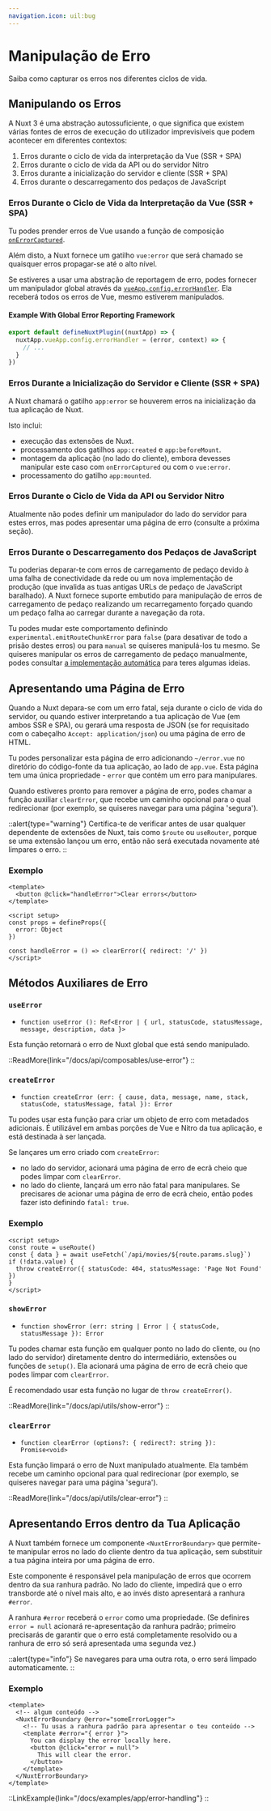 ```yaml
---
navigation.icon: uil:bug
---
```


# Manipulação de Erro

Saiba como capturar os erros nos diferentes ciclos de vida.

## Manipulando os Erros

A Nuxt 3 é uma abstração autossuficiente, o que significa que existem várias fontes de erros de execução do utilizador imprevisíveis que podem acontecer em diferentes contextos:

1. Erros durante o ciclo de vida da interpretação da Vue (SSR + SPA)
2. Erros durante o ciclo de vida da API ou do servidor Nitro
3. Erros durante a inicialização do servidor e cliente (SSR + SPA)
4. Erros durante o descarregamento dos pedaços de JavaScript

### Erros Durante o Ciclo de Vida da Interpretação da Vue (SSR + SPA)

Tu podes prender erros de Vue usando a função de composição [`onErrorCaptured`](https://vuejs.org/api/composition-api-lifecycle#onerrorcaptured).

Além disto, a Nuxt fornece um gatilho `vue:error` que será chamado se quaisquer erros propagar-se até o alto nível.

Se estiveres a usar uma abstração de reportagem de erro, podes fornecer um manipulador global através da [`vueApp.config.errorHandler`](https://vuejs.org/api/application.html#app-config-errorhandler). Ela receberá todos os erros de Vue, mesmo estiverem manipulados.

#### Example With Global Error Reporting Framework

```js
export default defineNuxtPlugin((nuxtApp) => {
  nuxtApp.vueApp.config.errorHandler = (error, context) => {
    // ...
  }
})
```

### Erros Durante a Inicialização do Servidor e Cliente (SSR + SPA)

A Nuxt chamará o gatilho `app:error` se houverem erros na inicialização da tua aplicação de Nuxt.

Isto inclui:

* execução das extensões de Nuxt.
* processamento dos gatilhos `app:created` e `app:beforeMount`.
* montagem da aplicação (no lado do cliente), embora devesses manipular este caso com `onErrorCaptured` ou com o `vue:error`.
* processamento do gatilho `app:mounted`.

### Erros Durante o Ciclo de Vida da API ou Servidor Nitro

Atualmente não podes definir um manipulador do lado do servidor para estes erros, mas podes apresentar uma página de erro (consulte a próxima seção).


### Erros Durante o Descarregamento dos Pedaços de JavaScript

Tu poderias deparar-te com erros de carregamento de pedaço devido à uma falha de conectividade da rede ou um nova implementação de produção (que invalida as tuas antigas URLs de pedaço de JavaScript baralhado). A Nuxt fornece suporte embutido para manipulação de erros de carregamento de pedaço realizando um recarregamento forçado quando um pedaço falha ao carregar durante a navegação da rota.

Tu podes mudar este comportamento definindo `experimental.emitRouteChunkError` para `false` (para desativar de todo a prisão destes erros) ou para `manual` se quiseres manipulá-los tu mesmo. Se quiseres manipular os erros de carregamento de pedaço manualmente, podes consultar [a implementação automática](https://github.com/nuxt/nuxt/blob/main/packages/nuxt/src/app/plugins/chunk-reload.client.ts) para teres algumas ideias.

## Apresentando uma Página de Erro

Quando a Nuxt depara-se com um erro fatal, seja durante o ciclo de vida do servidor, ou quando estiver interpretando a tua aplicação de Vue (em ambos SSR e SPA), ou gerará uma resposta de JSON (se for requisitado com o cabeçalho `Accept: application/json`) ou uma página de erro de HTML.

Tu podes personalizar esta página de erro adicionando `~/error.vue` no diretório do código-fonte da tua aplicação, ao lado de `app.vue`. Esta página tem uma única propriedade - `error` que contém um erro para manipulares.

Quando estiveres pronto para remover a página de erro, podes chamar a função auxiliar `clearError`, que recebe um caminho opcional para o qual redirecionar (por exemplo, se quiseres navegar para uma página 'segura').

::alert{type="warning"}
Certifica-te de verificar antes de usar qualquer dependente de extensões de Nuxt, tais como `$route` ou `useRouter`, porque se uma extensão lançou um erro, então não será executada novamente até limpares o erro.
::

### Exemplo

```vue [error.vue]
<template>
  <button @click="handleError">Clear errors</button>
</template>

<script setup>
const props = defineProps({
  error: Object
})

const handleError = () => clearError({ redirect: '/' })
</script>
```

## Métodos Auxiliares de Erro

### `useError`

* `function useError (): Ref<Error | { url, statusCode, statusMessage, message, description, data }>`

Esta função retornará o erro de Nuxt global que está sendo manipulado.

::ReadMore{link="/docs/api/composables/use-error"}
::

### `createError`

* `function createError (err: { cause, data, message, name, stack, statusCode, statusMessage, fatal }): Error`

Tu podes usar esta função para criar um objeto de erro com metadados adicionais. É utilizável em ambas porções de Vue e Nitro da tua aplicação, e está destinada à ser lançada.

Se lançares um erro criado com `createError`:

* no lado do servidor, acionará uma página de erro de ecrã cheio que podes limpar com `clearError`.
* no lado do cliente, lançará um erro não fatal para manipulares. Se precisares de acionar uma página de erro de ecrã cheio, então podes fazer isto definindo `fatal: true`.

### Exemplo

```vue [pages/movies/[slug].vue]
<script setup>
const route = useRoute()
const { data } = await useFetch(`/api/movies/${route.params.slug}`)
if (!data.value) {
  throw createError({ statusCode: 404, statusMessage: 'Page Not Found' })
}
</script>
```

### `showError`

* `function showError (err: string | Error | { statusCode, statusMessage }): Error`

Tu podes chamar esta função em qualquer ponto no lado do cliente, ou (no lado do servidor) diretamente dentro do intermediário, extensões ou funções de `setup()`. Ela acionará uma página de erro de ecrã cheio que podes limpar com `clearError`.

É recomendado usar esta função no lugar de `throw createError()`.

::ReadMore{link="/docs/api/utils/show-error"}
::

### `clearError`

* `function clearError (options?: { redirect?: string }): Promise<void>`

Esta função limpará o erro de Nuxt manipulado atualmente. Ela também recebe um caminho opcional para qual redirecionar (por exemplo, se quiseres navegar para uma página 'segura').

::ReadMore{link="/docs/api/utils/clear-error"}
::

## Apresentando Erros dentro da Tua Aplicação

A Nuxt também fornece um componente `<NuxtErrorBoundary>` que permite-te manipular erros no lado do cliente dentro da tua aplicação, sem substituir a tua página inteira por uma página de erro.

Este componente é responsável pela manipulação de erros que ocorrem dentro da sua ranhura padrão. No lado do cliente, impedirá que o erro transborde até o nível mais alto, e ao invés disto apresentará a ranhura `#error`.

A ranhura `#error` receberá o `error` como uma propriedade. (Se definires `error = null` acionará re-apresentação da ranhura padrão; primeiro precisarás de garantir que o erro está completamente resolvido ou a ranhura de erro só será apresentada uma segunda vez.)

::alert{type="info"}
Se navegares para uma outra rota, o erro será limpado automaticamente.
::

### Exemplo

```vue [pages/index.vue]
<template>
  <!-- algum conteúdo -->
  <NuxtErrorBoundary @error="someErrorLogger">
    <!-- Tu usas a ranhura padrão para apresentar o teu conteúdo -->
    <template #error="{ error }">
      You can display the error locally here.
      <button @click="error = null">
        This will clear the error.
      </button>
    </template>
  </NuxtErrorBoundary>
</template>
```

::LinkExample{link="/docs/examples/app/error-handling"}
::
